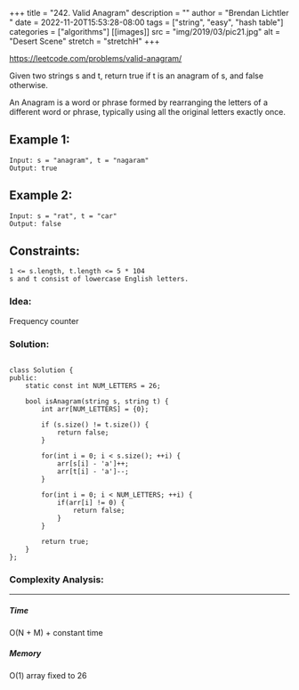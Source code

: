+++
title = "242. Valid Anagram"
description = ""
author = "Brendan Lichtler "
date = 2022-11-20T15:53:28-08:00
tags = ["string", "easy", "hash table"]
categories = ["algorithms"]
[[images]]
  src = "img/2019/03/pic21.jpg"
  alt = "Desert Scene"
  stretch = "stretchH"
+++

https://leetcode.com/problems/valid-anagram/

Given two strings s and t, return true if t is an anagram of s, and false otherwise.

An Anagram is a word or phrase formed by rearranging the letters of a different word or phrase, typically using all the original letters exactly once.

## Example 1:

```
Input: s = "anagram", t = "nagaram"
Output: true

```

## Example 2:

```
Input: s = "rat", t = "car"
Output: false
```
 

## Constraints:

```
1 <= s.length, t.length <= 5 * 104
s and t consist of lowercase English letters.
```

<h3>Idea:</h3>

Frequency counter 

<h3>Solution:</h3>

``` 

class Solution {
public:
    static const int NUM_LETTERS = 26;

    bool isAnagram(string s, string t) {
        int arr[NUM_LETTERS] = {0};

        if (s.size() != t.size()) {
            return false;
        }

        for(int i = 0; i < s.size(); ++i) {
            arr[s[i] - 'a']++;
            arr[t[i] - 'a']--;
        }

        for(int i = 0; i < NUM_LETTERS; ++i) {
            if(arr[i] != 0) {
                return false;
            }
        }

        return true;
    }
};

```

<h3>Complexity Analysis:</h3>
<hr>

<h5><b>Time</b></h5>

O(N + M) + constant time 



<h5><b>Memory</b></h5>

O(1) array fixed to 26 
